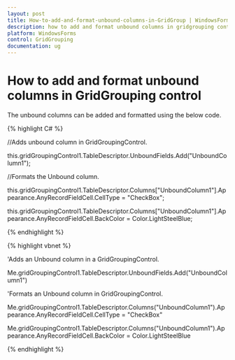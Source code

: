```yaml
---
layout: post
title: How-to-add-and-format-unbound-columns-in-GridGroup | WindowsForms | Syncfusion
description: how to add and format unbound columns in gridgrouping control
platform: WindowsForms
control: GridGrouping
documentation: ug
---
```


# How to add and format unbound columns in GridGrouping control

The unbound columns can be added and formatted using the below code.



{% highlight C# %}



//Adds unbound column in GridGroupingControl.

this.gridGroupingControl1.TableDescriptor.UnboundFields.Add("UnboundColumn1");



//Formats the Unbound column.

this.gridGroupingControl1.TableDescriptor.Columns["UnboundColumn1"].Appearance.AnyRecordFieldCell.CellType = "CheckBox";

this.gridGroupingControl1.TableDescriptor.Columns["UnboundColumn1"].Appearance.AnyRecordFieldCell.BackColor = Color.LightSteelBlue;

{% endhighlight %}




{% highlight vbnet %}


'Adds an Unbound column in a  GridGroupingControl.

Me.gridGroupingControl1.TableDescriptor.UnboundFields.Add("UnboundColumn1")



'Formats an Unbound column in GridGroupingControl.

Me.gridGroupingControl1.TableDescriptor.Columns("UnboundColumn1").Appearance.AnyRecordFieldCell.CellType = "CheckBox"

Me.gridGroupingControl1.TableDescriptor.Columns("UnboundColumn1").Appearance.AnyRecordFieldCell.BackColor = Color.LightSteelBlue

{% endhighlight %}

